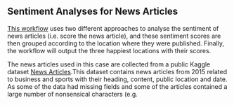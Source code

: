 ## Sentiment Analyses for News Articles

[This workflow](./analysis_sentiment.py) uses two different approaches to analyse the sentiment of news articles (i.e. score the news article), and these sentiment scores are then grouped according to the location where they were published. Finally, the workflow will output the three happiest locations with their scores. 

The news articles used in this case are collected from a public Kaggle dataset [News Articles](https://www.kaggle.com/datasets/asad1m9a9h6mood/news-articles).This dataset contains news articles from 2015 related to business and sports with their heading, content, public location and date. As some of the data had missing fields and some of the articles contained a large number of nonsensical characters (e.g. <script>, `<br/>`), a Python script was developed for the project to pre-process the data. 

The first PE, "Read Articles", reads articles from an input file and then extracts the article content line by line. Every time a line is read and parsed, one data is generated and sent to two downstream PEs. PE "Sentiment AFINN" calculate the news article’s sentiment score by [AFINN lexicon](./AFINN-111.txt). PE "Tokenisation WD" and "Sentiment SWN3" tokenise the news article content and then calculate the sentiment score using the [SWN3](SentiWordNet_3.0.0_20130122.txt) lexicon. After that, data from both branches go to their respective "Find State" - "Happy State" - "Top 3 Happiest" PE chain. The three PEs find the location of each data, group the received data by location and finally display the three happiest (highest scoring) locations and their scores. The number of instances of the PE "Happy State" in the "SWN3" branch is set to 3 in order to reflect the stateful character.


## How to run the workflow with different mappings 

***Atention!!:** This workflow is a **statefull** workflow!! So only the **fixed workload mappings** and **hybrid** mapping could be used to run this workflow.

To run this test, the following two steps are required, namely the preparation of the data and the execution of the test script.

### Preparation of data
In order to run this test, you must first prepare the article data needed for the test. We collect some article data from http://aaa.com and saved as "Articles.csv" in this repository. Before running the test, you must first run "clean.py" in this directory to clean the data. 

To run the data cleaning program, first you need to install:
```shell
$ pip install pandas
``` 

Then, run the clean script:
```shell
$ python clean.py Articles.csv
``` 

After cleaning, a new file named "Articles_cleaned.csv" will occur by default. This file is the input of the next step. 

Note that you don't need to run the cleaning script again if you already have the cleaned data.


### Execution of the test script

To run the test script, first you need to install:
```shell
$ pip install nltk numpy 
``` 

In multiprocessing mode, parameter '-n' specify the number of processes. For executing it with the multiprocessing mode and assign 13 processes:
```
python -m dispel4py.new.processor multi  analysis_sentiment -n 13 -d "{"read" : [ {"input" : "Articles_cleaned.csv"} ]}"
OR 
dispel4py multi  analysis_sentiment -n 13 -d "{"read" : [ {"input" : "Articles_cleaned.csv"} ]}"
``` 

In hybrid mode, parameter '-n' specify the number of processes. For executing it with the multiprocessing mode and assign 13 processes:

----- REDIS ----
You need REDIS server running in a tab: 

```shell
conda activate py37_d4p
redis server
```

In another tab you can do the following run: 

```
python -m dispel4py.new.processor hybrid_redis analysis_sentiment -n 13 -d "{"read" : [ {"input" : "Articles_cleaned.csv"} ]}"
OR
dispel4py hybrid_redis analysis_sentiment -n 13 -d "{"read" : [ {"input" : "Articles_cleaned.csv"} ]}"
``` 

